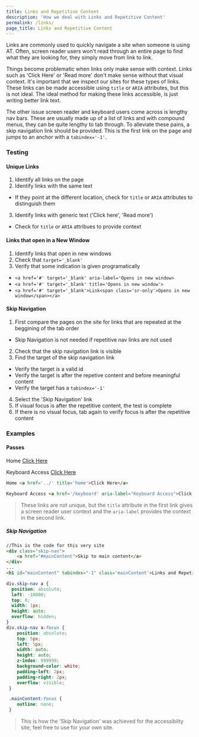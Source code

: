 ```yaml
---
title: Links and Repetitive Content
description: 'How we deal with Links and Repetitive Content'
permalink: /links/
page_title: Links and Repetitive Content
---
```

Links are commonly used to quickly navigate a site when someone is using AT. Often, screen reader users won't read through an entire page to find what they are looking for, they simply move from link to link. 

Things become problematic when links only make sense with context. Links such as 'Click Here' or 'Read more' don't make sense without that visual context. It's important that we inspect our sites for these types of links. These links can be made accessible using ```title``` or ```ARIA``` attributes, but this is not ideal. The ideal method for making these links accessible, is just writing better link text.

The other issue screen reader and keyboard users come across is lengthy nav bars. These are usually made up of a list of links and with compound menus, they can be quite lengthy to tab through. To alleviate these pains, a skip navigation link should be provided. This is the first link on the page and jumps to an anchor with a ```tabindex='-1'```.

### Testing 

#### Unique Links

1. Identify all links on the page
2. Identify links with the same text
  * If they point at the different location, check for ```title``` or ```ARIA``` attributes to distinguish them
3. Identify links with generic text ('Click here', 'Read more')
  * Check for ```title``` or ```ARIA``` attribues to provide context

#### Links that open in a New Window
1. Identify links that open in new windows
2. Check that ```target='_blank'```
3. Verify that some indication is given programatically
  *  ```<a href='#' target='_blank' aria-label='Opens in new window>```
  *  ```<a href='#' target='_blank' title='Opens in new window'>```
  *  ```<a href='#' target='_blank'>Link<span class='sr-only'>Opens in new window</span></a>```

#### Skip Navigation

1. First compare the pages on the site for links that are repeated at the beggining of the tab order
  * Skip Navigation is not needed if repetitive nav links are not used
2. Check that the skip navigation link is visible
3. Find the target of the skip navigation link
  * Verify the target is a valid id
  * Verify the target is after the repetive content and before meaningful content
  * Verify the target has a ```tabindex='-1'```
4. Select the 'Skip Navigation' link
5. If visual focus is after the repetitive content, the test is complete
6. If there is no visual focus, tab again to verify focus is after the repetitive content

### Examples

#### Passes

Home <a href='../' title='home'>Click Here</a>

Keyboard Access <a href='/keyboard' aria-label="Keyboard Access">Click Here</a>

```html
Home <a href='../' title='home'>Click Here</a>

Keyboard Access <a href='/keyboard' aria-label="Keyboard Access">Click Here</a>
```

> These links are not unique, but the ```title``` attribute in the first link gives a screen reader user context and the ```aria-label``` provides the context in the second link. 

##### Skip Navigation

```html
//This is the code for this very site
<div class="skip-nav">
	<a href="#mainContent">Skip to main content</a>
</div>
...
<h1 id="mainContent" tabindex="-1" class='mainContent'>Links and Repetitive Content</h1>

```
```css
div.skip-nav a {
  position: absolute;
  left: -10000;
  top: 0;
  width: 1px;
  height: auto;
  overflow: hidden;
}
div.skip-nav a:focus {
	position: absolute;
	top: 5px;
	left: 5px;
	width: auto; 
	height: auto;
	z-index: 999999;
	background-color: white;
	padding-left: 2px;
	padding-right: 2px;
	overflow: visible;
 }

 .mainContent:focus {
 	outline: none;
 }
```

> This is how the 'Skip Navigation' was achieved for the accessiblity site, feel free to use for your own site. 
